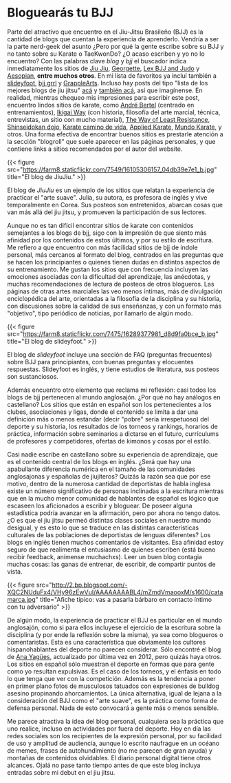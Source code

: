 # Bloguearás tu BJJ


Parte del atractivo que encuentro en el Jiu-Jitsu Brasileño (BJJ) es la cantidad
de blogs que cuentan la experiencia de aprenderlo. Vendría a ser la parte
nerd-geek del asunto ¿Pero por qué la gente escribe sobre su BJJ y no tanto
sobre su Karate o TaeKwonDo? ¿O acaso escriben y yo no lo encuentro? Con las
palabras clave *blog* y *bjj* el buscador indica inmediatamente los sitios de
[Jiu Jiu](http://jiujiubjj.com/),
[Georgette](http://georgetteoden.blogspot.com.ar/), [Lex BJJ and
Judo](http://lexfridman.com/blogs/training/) y [Aesopian](http://aesopian.com/),
**entre muchos otros**. En mi lista de favoritos ya incluí también a
[slideyfoot](http://www.slideyfoot.com/), [bjj
grrl](https://bjjgrrl.wordpress.com/) y
[GrappleArts](http://www.grapplearts.com). Incluso hay posts del tipo \"lista de
los mejores blogs de jiu jitsu\"
[acá](http://www.humanresourcesdegree.com/top-50-jiu-jitsu-blogs) y [también
acá](http://www.jaygaulard.com/top-50-jiu-jitsu-blogs/), así que imagínense. En
realidad, mientras chequeo mis impresiones para escribir este post, encuentro
lindos sitios de karate, como [André
Bertel](http://andrebertel.blogspot.com.ar/) (centrado en entrenamientos),
[Ikigai Way](http://www.ikigaiway.com) (con historia, filosofía del arte
marcial, técnica, entrevistas, un sitio con mucho material), [The Way of Least
Resistance](http://dandjurdjevic.blogspot.com), [Shinseidokan
dojo](http://shinseidokandojo.blogspot.com), [Karate camino de
vida](http://karatecaminodevida.blogspot.com), [Applied
Karate](http://www.appliedkarate.com/), [Mundo
Karate](http://mundo-karate.blogspot.com), y otros. Una forma efectiva de
encontrar buenos sitios es prestarle atención a la sección \"blogroll\" que
suele aparecer en las páginas personales, y que contiene links a sitios
recomendados por el autor del website.

{{< figure src="https://farm8.staticflickr.com/7549/16105306157_04db39e7e1_b.jpg" title="El blog de JiuJiu." >}}

El blog de *JiuJiu* es un ejemplo de los sitios que relatan la
experiencia de practicar el \"arte suave\". Julia, su autora, es
profesora de inglés y vive temporalmente en Corea. Sus posteos son
entretenidos, abarcan cosas que van más allá del jiu jitsu, y promueven
la participación de sus lectores.

Aunque no es tan difícil encontrar sitios de karate con contenidos
semejantes a los blogs de bjj, sigo con la impresión de que siento más
afinidad por los contenidos de estos últimos, y por su estilo de
escritura. Me refiero a que encuentro con más facilidad sitios de bjj de
índole personal, más cercanos al formato del blog, centrados en las
preguntas que se hacen los principiantes o quienes tienen dudas en
distintos aspectos de su entrenamiento. Me gustan los sitios que con
frecuencia incluyen las emociones asociadas con la dificultad del
aprendizaje, las anécdotas, y muchas recomendaciones de lectura de
posteos de otros blogueros. Las páginas de otras artes marciales las veo
menos íntimas, más de divulgación enciclopédica del arte, orientadas a
la filosofía de la disciplina y su historia, con discusiones sobre la
calidad de sus enseñanzas, y con un formato más \"objetivo\", tipo
periódico de noticias, por llamarlo de algún modo.

{{< figure src="https://farm8.staticflickr.com/7475/16289377981_d8d9fa0bce_b.jpg" title="El blog de slideyfoot." >}}

El blog de *slideyfoot* incluye una sección de FAQ (preguntas
frecuentes) sobre BJJ para principiantes, con buenas preguntas y
elocuentes respuestas. Slideyfoot es inglés, y tiene estudios de
literatura, sus posteos son sustanciosos.

Además encuentro otro elemento que reclama mi reflexión: casi todos los
blogs de bjj pertenecen al mundo anglosajón. ¿Por qué no hay análogos en
castellano? Los sitios que están en español son los pertenecientes a los
clubes, asociaciones y ligas, donde el contenido se limita a dar una
definición más o menos estándar (decir \"pobre\" sería irrespetuoso) del
deporte y su historia, los resultados de los torneos y rankings,
horarios de práctica, información sobre seminarios a dictarse en el
futuro, currículums de profesores y competidores, ofertas de kimonos y
cosas por el estilo.

Casi nadie escribe en castellano sobre su experiencia de aprendizaje,
que es el contenido central de los blogs en inglés. ¿Será que hay una
apabullante diferencia numérica en el tamaño de las comunidades
anglosajonas y españolas de jiujiteros? Quizás la razón sea que por ese
motivo, dentro de la numerosa cantidad de deportistas de habla inglesa
existe un número significativo de personas inclinadas a la escritura
mientras que en la mucho menor comunidad de hablantes de español es
lógico que escaseen los aficionados a escribir y bloguear. De poseer
alguna estadística podría avanzar en la afirmación, pero por ahora no
tengo datos. ¿O es que el jiu jitsu permeó distintas clases sociales en
nuestro mundo desigual, y es esto lo que se traduce en las distintas
características culturales de las poblaciones de deportistas de lenguas
diferentes? Los blogs en inglés tienen muchos comentarios de visitantes.
Esa afinidad estoy seguro de que realimenta el entusiasmo de quienes
escriben (está bueno recibir feedback, anímense muchachxs). Leer un buen
blog contagia muchas cosas: las ganas de entrenar, de escribir, de
compartir puntos de vista.

{{< figure src="http://2.bp.blogspot.com/-XQC2NUduFx4/VHy96zEwVuI/AAAAAAAABL4/mZmdVmaooxM/s1600/catamarca.jpg" title="Afiche típico: vas a pasarla bárbaro en contacto íntimo con tu adversario" >}}

De algún modo, la experiencia de practicar el BJJ es particular en el
mundo anglosajón, como si para ellos incluyese el ejercicio de la
escritura sobre la disciplina (y por ende la reflexión sobre la misma),
ya sea como blogueros o comentaristas. Esta es una característica que
obviamente los cultores hispanohablantes del deporte no parecen
considerar. Sólo encontré el blog de [Ana
Yagües](http://www.anayagues-bjj.com), actualizado por última vez en
2012, pero quizás haya otros. Los sitios en español sólo muestran el
deporte en formas que para gente como yo resultan expulsivas. Es el caso
de los torneos, y el énfasis en todo lo que tenga que ver con la
competición. Además es la tendencia a poner en primer plano fotos de
musculosos tatuados con expresiones de bulldog asesino propinando
ahorcamientos. La única alternativa, igual de lejana a la consideración
del BJJ como el \"arte suave\", es la práctica como forma de defensa
personal. Nada de esto convocará a gente más o menos sensible.

Me parece atractiva la idea del blog personal, cualquiera sea la
práctica que uno realice, incluso en actividades por fuera del deporte.
Hoy en día las redes sociales son los recipientes de la expresión
personal, por su facilidad de uso y amplitud de audiencia, aunque lo
escrito naufrague en un océano de memes, frases de autohundimiento (no
me parecen de gran ayuda) y montañas de contenidos olvidables. El diario
personal digital tiene otros alcances. Ojalá no pase tanto tiempo antes
de que este blog incluya entradas sobre mi debut en el jiu jitsu.

